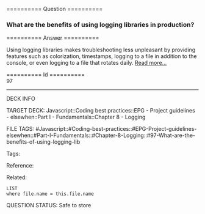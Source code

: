 ========== Question ==========  

### What are the benefits of using logging libraries in production?  

========== Answer ==========  

Using logging libraries makes troubleshooting less unpleasant by providing features such as colorization, timestamps, logging to a file in addition to the console, or even logging to a file that rotates daily. [Read more...](https://blog.risingstack.com/node-js-logging-tutorial/)

========== Id ==========  
97

---

DECK INFO

TARGET DECK: Javascript::Coding best practices::EPG - Project guidelines - elsewhen::Part I - Fundamentals::Chapter 8 - Logging

FILE TAGS: #Javascript::#Coding-best-practices::#EPG-Project-guidelines-elsewhen::#Part-I-Fundamentals::#Chapter-8-Logging::#97-What-are-the-benefits-of-using-logging-lib

Tags:

Reference:

Related:

```dataview
LIST
where file.name = this.file.name
````
QUESTION STATUS: Safe to store
